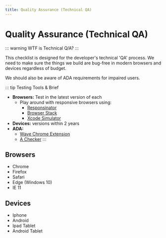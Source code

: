 ```yaml
---
title: Quality Assurance (Technical QA)
---
```

# Quality Assurance (Technical QA)

::: warning WTF is Technical Q/A?
:::

This checklist is designed for the developer's technical 'QA' process.  We need to make sure the things we build are bug-free in modern browsers and devices regardless of budget.

We should also be aware of ADA requirements for impaired users.


::: tip Testing Tools & Brief
- **Browsers:** Test in the latest version of each 
    - Play around with responsive browsers using: 
        - [Responsinator](https://www.responsinator.com/)
        - [Browser Stack](https://browserstack.com)
        - [Xcode Simulator](https://developer.apple.com/library/archive/documentation/IDEs/Conceptual/iOS_Simulator_Guide/GettingStartedwithiOSSimulator/GettingStartedwithiOSSimulator.html)
- **Devices:** versions within 2 years
- **ADA:** 
    + [Wave Chrome Extension](https://chrome.google.com/webstore/detail/wave-evaluation-tool/jbbplnpkjmmeebjpijfedlgcdilocofh)
    + [A Checker](https://achecker.ca/checker/index.php)
:::

## Browsers
- Chrome
- Firefox
- Safari
- Edge (Windows 10)
- IE 11

## Devices
- Iphone
- Android
- Ipad Tablet
- Android Tablet